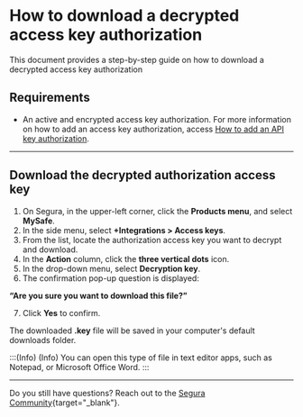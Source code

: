 # How to download a decrypted access key authorization

This document provides a step-by-step guide on how to download a decrypted access key authorization

## Requirements

* An active and encrypted access key authorization. For more information on how to add an access key authorization, access [How to add an API key authorization](/v4/docs/mysafe-how-to-add-an-access-key-authorization).

***
## Download the decrypted authorization access key

1. On Segura, in the upper-left corner, click the **Products menu**, and select **MySafe**.
2. In the side menu, select **+Integrations > Access keys**.
3. From the list, locate the authorization access key you want to decrypt and download.
4. In the **Action** column, click the **three vertical dots** icon.
5. In the drop-down menu, select **Decryption key**.
6. The confirmation pop-up question is displayed: 

**“Are you sure you want to download this file?”**
 
7. Click **Yes** to confirm.


The downloaded **.key** file will be saved in your computer's default downloads folder.

:::(Info) (Info)
You can open this type of file in text editor apps, such as Notepad, or Microsoft Office Word.
:::

***


Do you still have questions? Reach out to the [Segura Community](https://community.Segura.io/){target="_blank"}.